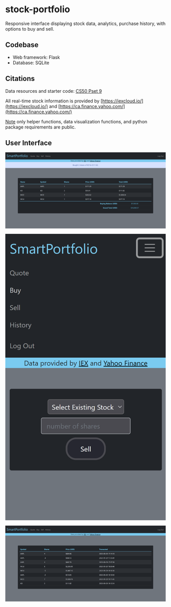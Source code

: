 # stock-portfolio

Responsive interface displaying stock data, analytics, purchase history, with options to buy and sell.

## Codebase

* Web framework: Flask
* Database: SQLite

## Citations

Data resources and starter code: [CS50 Pset 9](https://cs50.harvard.edu/x/2023/psets/9/finance/)

All real-time stock information is provided by [https://iexcloud.io/](https://iexcloud.io/) and [https://ca.finance.yahoo.com/](https://ca.finance.yahoo.com/)

[Note](https://cs50.harvard.edu/x/2023/honesty/) only helper functions, data visualization functions, and python package requirements are public.

## User Interface

![1696017559173](image/readme/1696017559173.png)

![1696017567509](image/readme/1696017567509.png)

![1696017575023](image/readme/1696017575023.png)

